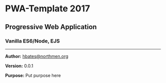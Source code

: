# PWA-Template 2017

## Progressive Web Application
### Vanilla ES6/Node, EJS
---
**Author:**  hbates@northmen.org

**Version:**  0.0.1

**Purpose:**  Put purpose here